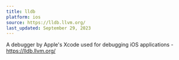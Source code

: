 ```yaml
---
title: lldb
platform: ios
source: https://lldb.llvm.org/
last_updated: September 29, 2023
---
```


A debugger by Apple's Xcode used for debugging iOS applications - <https://lldb.llvm.org/>

